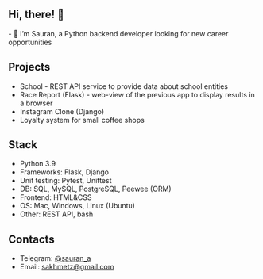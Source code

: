 <h2> Hi, there! 👋</h2>
- 👀 I’m Sauran, a Python backend developer looking for new career opportunities 

<h2>Projects</h2>

  - School - REST API service to provide data about school entities
  - Race Report (Flask) - web-view of the previous app to display results in a browser
  - Instagram Clone (Django)
  - Loyalty system for small coffee shops

<h2> Stack </h2> 

- Python 3.9
- Frameworks: Flask, Django
- Unit testing: Pytest, Unittest
- DB: SQL, MySQL, PostgreSQL, Peewee (ORM)
- Frontend: HTML&CSS
- OS: Mac, Windows, Linux (Ubuntu)
- Other: REST API, bash

<h2> Contacts </h2>

- Telegram: <a href='https://t.me/sauran_a'>@sauran_a</a>
- Email: sakhmetz@gmail.com

